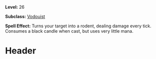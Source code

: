 <!-- TITLE: Spell: Turn To Mouse -->
<!-- SUBTITLE:  -->

**Level:** 26

**Subclass:** [Vodouist](vodouist)

**Spell Effect:** Turns your target into a rodent, dealing damage every tick.  Consumes a black candle when cast, but uses very little mana.

# Header